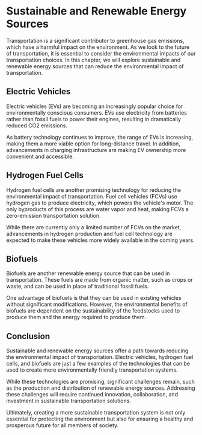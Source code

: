 Sustainable and Renewable Energy Sources
============================================================================================

Transportation is a significant contributor to greenhouse gas emissions, which have a harmful impact on the environment. As we look to the future of transportation, it is essential to consider the environmental impacts of our transportation choices. In this chapter, we will explore sustainable and renewable energy sources that can reduce the environmental impact of transportation.

Electric Vehicles
-----------------

Electric vehicles (EVs) are becoming an increasingly popular choice for environmentally conscious consumers. EVs use electricity from batteries rather than fossil fuels to power their engines, resulting in dramatically reduced CO2 emissions.

As battery technology continues to improve, the range of EVs is increasing, making them a more viable option for long-distance travel. In addition, advancements in charging infrastructure are making EV ownership more convenient and accessible.

Hydrogen Fuel Cells
-------------------

Hydrogen fuel cells are another promising technology for reducing the environmental impact of transportation. Fuel cell vehicles (FCVs) use hydrogen gas to produce electricity, which powers the vehicle's motor. The only byproducts of this process are water vapor and heat, making FCVs a zero-emission transportation solution.

While there are currently only a limited number of FCVs on the market, advancements in hydrogen production and fuel cell technology are expected to make these vehicles more widely available in the coming years.

Biofuels
--------

Biofuels are another renewable energy source that can be used in transportation. These fuels are made from organic matter, such as crops or waste, and can be used in place of traditional fossil fuels.

One advantage of biofuels is that they can be used in existing vehicles without significant modifications. However, the environmental benefits of biofuels are dependent on the sustainability of the feedstocks used to produce them and the energy required to produce them.

Conclusion
----------

Sustainable and renewable energy sources offer a path towards reducing the environmental impact of transportation. Electric vehicles, hydrogen fuel cells, and biofuels are just a few examples of the technologies that can be used to create more environmentally friendly transportation systems.

While these technologies are promising, significant challenges remain, such as the production and distribution of renewable energy sources. Addressing these challenges will require continued innovation, collaboration, and investment in sustainable transportation solutions.

Ultimately, creating a more sustainable transportation system is not only essential for protecting the environment but also for ensuring a healthy and prosperous future for all members of society.
